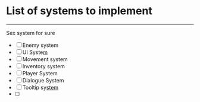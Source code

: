# List of systems to implement
---
Sex system for sure
- [ ] Enemy system
- [ ] UI Syste[m](https://www.youtube.com/watch?v=HwdweCX5aMI&ab_channel=GameDevGuide)
- [ ] Movement system
- [ ] Inventory system
- [ ] Player System
- [ ] Dialogue System
- [ ] Tooltip sy[stem](https://www.youtube.com/watch?v=HXFoUGw7eKk&ab_channel=GameDevGuide)
- [ ] 